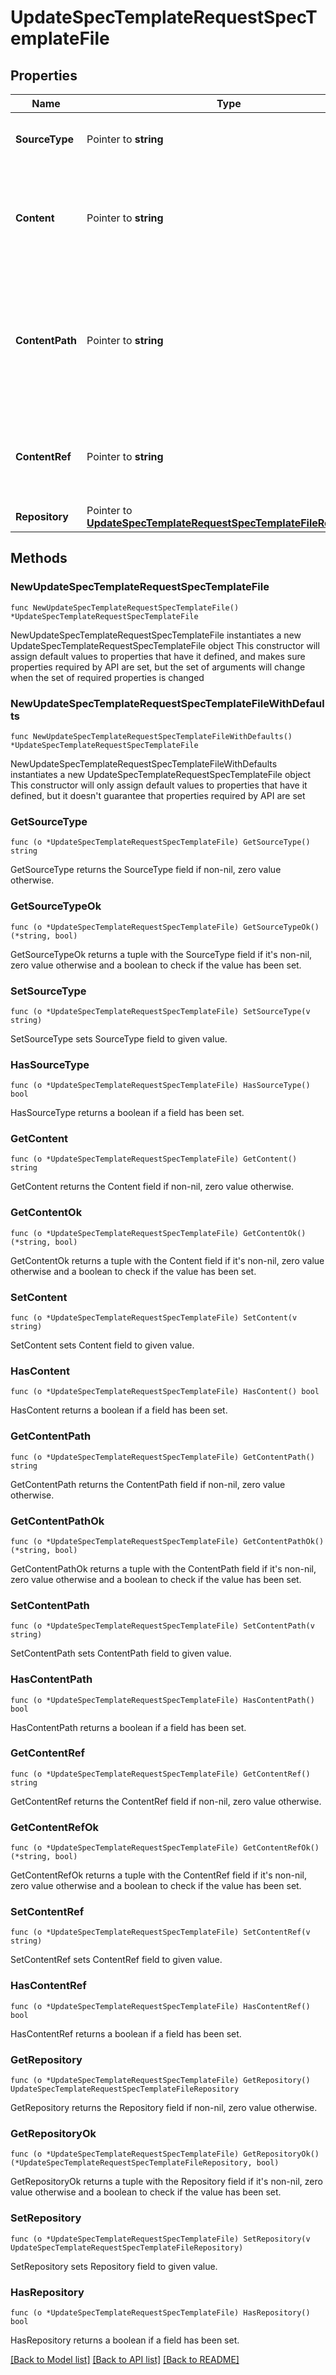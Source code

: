 # UpdateSpecTemplateRequestSpecTemplateFile

## Properties

Name | Type | Description | Notes
------------ | ------------- | ------------- | -------------
**SourceType** | Pointer to **string** | File Source i.e. local, repository, url. | [optional] [default to "local"]
**Content** | Pointer to **string** | File content, the template text. Only required when sourceType is &#x60;local&#x60;. | [optional] 
**ContentPath** | Pointer to **string** | Content Path, the repo file location or url. Required when sourceType is repository or url. | [optional] 
**ContentRef** | Pointer to **string** | Content Ref, the branch/tag. Only used when sourceType is repo. | [optional] 
**Repository** | Pointer to [**UpdateSpecTemplateRequestSpecTemplateFileRepository**](UpdateSpecTemplateRequestSpecTemplateFileRepository.md) |  | [optional] 

## Methods

### NewUpdateSpecTemplateRequestSpecTemplateFile

`func NewUpdateSpecTemplateRequestSpecTemplateFile() *UpdateSpecTemplateRequestSpecTemplateFile`

NewUpdateSpecTemplateRequestSpecTemplateFile instantiates a new UpdateSpecTemplateRequestSpecTemplateFile object
This constructor will assign default values to properties that have it defined,
and makes sure properties required by API are set, but the set of arguments
will change when the set of required properties is changed

### NewUpdateSpecTemplateRequestSpecTemplateFileWithDefaults

`func NewUpdateSpecTemplateRequestSpecTemplateFileWithDefaults() *UpdateSpecTemplateRequestSpecTemplateFile`

NewUpdateSpecTemplateRequestSpecTemplateFileWithDefaults instantiates a new UpdateSpecTemplateRequestSpecTemplateFile object
This constructor will only assign default values to properties that have it defined,
but it doesn't guarantee that properties required by API are set

### GetSourceType

`func (o *UpdateSpecTemplateRequestSpecTemplateFile) GetSourceType() string`

GetSourceType returns the SourceType field if non-nil, zero value otherwise.

### GetSourceTypeOk

`func (o *UpdateSpecTemplateRequestSpecTemplateFile) GetSourceTypeOk() (*string, bool)`

GetSourceTypeOk returns a tuple with the SourceType field if it's non-nil, zero value otherwise
and a boolean to check if the value has been set.

### SetSourceType

`func (o *UpdateSpecTemplateRequestSpecTemplateFile) SetSourceType(v string)`

SetSourceType sets SourceType field to given value.

### HasSourceType

`func (o *UpdateSpecTemplateRequestSpecTemplateFile) HasSourceType() bool`

HasSourceType returns a boolean if a field has been set.

### GetContent

`func (o *UpdateSpecTemplateRequestSpecTemplateFile) GetContent() string`

GetContent returns the Content field if non-nil, zero value otherwise.

### GetContentOk

`func (o *UpdateSpecTemplateRequestSpecTemplateFile) GetContentOk() (*string, bool)`

GetContentOk returns a tuple with the Content field if it's non-nil, zero value otherwise
and a boolean to check if the value has been set.

### SetContent

`func (o *UpdateSpecTemplateRequestSpecTemplateFile) SetContent(v string)`

SetContent sets Content field to given value.

### HasContent

`func (o *UpdateSpecTemplateRequestSpecTemplateFile) HasContent() bool`

HasContent returns a boolean if a field has been set.

### GetContentPath

`func (o *UpdateSpecTemplateRequestSpecTemplateFile) GetContentPath() string`

GetContentPath returns the ContentPath field if non-nil, zero value otherwise.

### GetContentPathOk

`func (o *UpdateSpecTemplateRequestSpecTemplateFile) GetContentPathOk() (*string, bool)`

GetContentPathOk returns a tuple with the ContentPath field if it's non-nil, zero value otherwise
and a boolean to check if the value has been set.

### SetContentPath

`func (o *UpdateSpecTemplateRequestSpecTemplateFile) SetContentPath(v string)`

SetContentPath sets ContentPath field to given value.

### HasContentPath

`func (o *UpdateSpecTemplateRequestSpecTemplateFile) HasContentPath() bool`

HasContentPath returns a boolean if a field has been set.

### GetContentRef

`func (o *UpdateSpecTemplateRequestSpecTemplateFile) GetContentRef() string`

GetContentRef returns the ContentRef field if non-nil, zero value otherwise.

### GetContentRefOk

`func (o *UpdateSpecTemplateRequestSpecTemplateFile) GetContentRefOk() (*string, bool)`

GetContentRefOk returns a tuple with the ContentRef field if it's non-nil, zero value otherwise
and a boolean to check if the value has been set.

### SetContentRef

`func (o *UpdateSpecTemplateRequestSpecTemplateFile) SetContentRef(v string)`

SetContentRef sets ContentRef field to given value.

### HasContentRef

`func (o *UpdateSpecTemplateRequestSpecTemplateFile) HasContentRef() bool`

HasContentRef returns a boolean if a field has been set.

### GetRepository

`func (o *UpdateSpecTemplateRequestSpecTemplateFile) GetRepository() UpdateSpecTemplateRequestSpecTemplateFileRepository`

GetRepository returns the Repository field if non-nil, zero value otherwise.

### GetRepositoryOk

`func (o *UpdateSpecTemplateRequestSpecTemplateFile) GetRepositoryOk() (*UpdateSpecTemplateRequestSpecTemplateFileRepository, bool)`

GetRepositoryOk returns a tuple with the Repository field if it's non-nil, zero value otherwise
and a boolean to check if the value has been set.

### SetRepository

`func (o *UpdateSpecTemplateRequestSpecTemplateFile) SetRepository(v UpdateSpecTemplateRequestSpecTemplateFileRepository)`

SetRepository sets Repository field to given value.

### HasRepository

`func (o *UpdateSpecTemplateRequestSpecTemplateFile) HasRepository() bool`

HasRepository returns a boolean if a field has been set.


[[Back to Model list]](../README.md#documentation-for-models) [[Back to API list]](../README.md#documentation-for-api-endpoints) [[Back to README]](../README.md)


